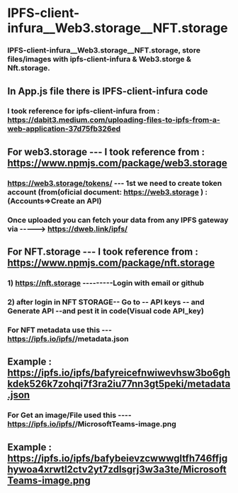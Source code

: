 # IPFS-client-infura__Web3.storage__NFT.storage
### IPFS-client-infura__Web3.storage__NFT.storage, store files/images with ipfs-client-infura &amp; Web3.storge &amp; Nft.storage.


## In App.js file there is IPFS-client-infura code
### I took reference for ipfs-client-infura from : https://dabit3.medium.com/uploading-files-to-ipfs-from-a-web-application-37d75fb326ed


## For web3.storage --- I took reference from : https://www.npmjs.com/package/web3.storage
### https://web3.storage/tokens/   ---   1st we need to create token account  (from(oficial document: https://web3.storage ) : (Accounts=>Create an API)
### Once uploaded you can fetch your data from any IPFS gateway via ----->   https://dweb.link/ipfs/<root cid>

## For NFT.storage  --- I took reference from : https://www.npmjs.com/package/nft.storage
### 1) https://nft.storage   ---------Login with email or github
### 2) after login in NFT STORAGE-- Go to -- API keys -- and  Generate API --and pest it in code(Visual code API_key)
### For NFT metadata use this --- https://ipfs.io/ipfs/<add your C_ID--from NFT Storage>/metadata.json 
## Example : https://ipfs.io/ipfs/bafyreicefnwiwevhsw3bo6ghkdek526k7zohqi7f3ra2iu77nn3gt5peki/metadata.json

### For Get an image/File used this ---- https://ipfs.io/ipfs/<Add the id and name which is you got in metadata>/MicrosoftTeams-image.png
## Example : https://ipfs.io/ipfs/bafybeievzcwwwgltfh746ffjghywoa4xrwtl2ctv2yt7zdlsgrj3w3a3te/MicrosoftTeams-image.png

